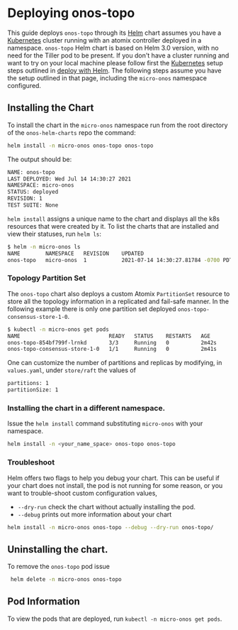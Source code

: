 # Deploying onos-topo

This guide deploys `onos-topo` through its [Helm] chart assumes you have a [Kubernetes] cluster running 
with an atomix controller deployed in a namespace.
`onos-topo` Helm chart is based on Helm 3.0 version, with no need for the Tiller pod to be present. 
If you don't have a cluster running and want to try on your local machine please follow first 
the [Kubernetes] setup steps outlined in [deploy with Helm](https://docs.onosproject.org/developers/deploy_with_helm/).
The following steps assume you have the setup outlined in that page, including the `micro-onos` namespace configured. 

## Installing the Chart

To install the chart in the `micro-onos` namespace run from the root directory of the `onos-helm-charts` repo the command:
```bash
helm install -n micro-onos onos-topo onos-topo
```
The output should be:
```bash
NAME: onos-topo
LAST DEPLOYED: Wed Jul 14 14:30:27 2021
NAMESPACE: micro-onos
STATUS: deployed
REVISION: 1
TEST SUITE: None
```

`helm install` assigns a unique name to the chart and displays all the k8s resources that were
created by it. To list the charts that are installed and view their statuses, run `helm ls`:

```bash
$ helm -n micro-onos ls
NAME     	NAMESPACE 	REVISION	UPDATED                            	STATUS  	CHART           	APP VERSION
onos-topo	micro-onos	1       	2021-07-14 14:30:27.81784 -0700 PDT	deployed	onos-topo-1.0.15	v0.7.9
```

### Topology Partition Set

The `onos-topo` chart also deploys a custom Atomix `PartitionSet` resource to store all the 
topology information in a replicated and fail-safe manner. 
In the following example there is only one partition set deployed `onos-topo-consensus-store-1-0`.

```bash
$ kubectl -n micro-onos get pods
NAME                            READY   STATUS    RESTARTS   AGE
onos-topo-854bf799f-lrnkd       3/3     Running   0          2m42s
onos-topo-consensus-store-1-0   1/1     Running   0          2m41s
```

One can customize the number of partitions and replicas by modifying, in `values.yaml`, under `store/raft` 
the values of 
```bash 
partitions: 1
partitionSize: 1
```

### Installing the chart in a different namespace.

Issue the `helm install` command substituting `micro-onos` with your namespace.
```bash
helm install -n <your_name_space> onos-topo onos-topo
```

### Troubleshoot

Helm offers two flags to help you debug your chart. This can be useful if your chart does not install, 
the pod is not running for some reason, or you want to trouble-shoot custom configuration values,

* `--dry-run` check the chart without actually installing the pod. 
* `--debug` prints out more information about your chart

```bash
helm install -n micro-onos onos-topo --debug --dry-run onos-topo/
```
## Uninstalling the chart.

To remove the `onos-topo` pod issue
```bash
 helm delete -n micro-onos onos-topo
```
## Pod Information

To view the pods that are deployed, run `kubectl -n micro-onos get pods`.

[Helm]: https://helm.sh/
[Kubernetes]: https://kubernetes.io/
[kind]: https://kind.sigs.k8s.io

